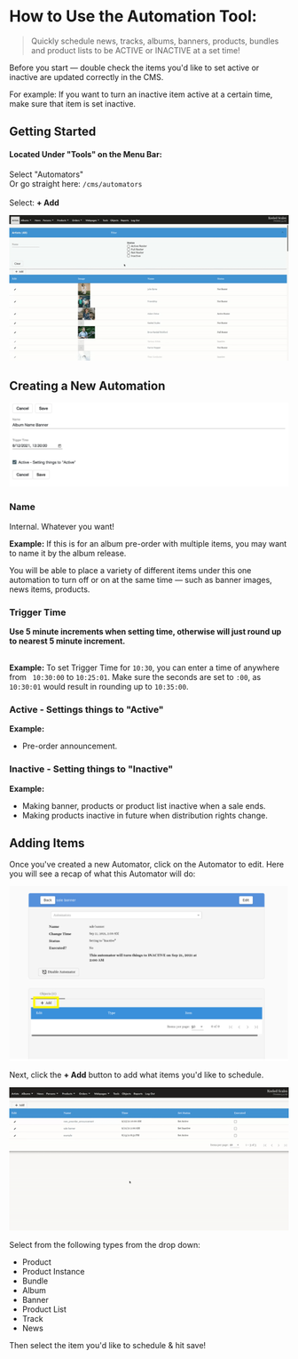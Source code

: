 # How to Use the Automation Tool:
> Quickly schedule news, tracks, albums, banners, products, bundles and product lists to be ACTIVE or INACTIVE at a set time! 

Before you start &mdash; double check the items you'd like to set active or inactive are updated correctly in the CMS. 

For example: If you want to turn an inactive item active at a certain time, make sure that item is set inactive.  

## Getting Started
#### Located Under "Tools" on the Menu Bar: <br />
Select "Automators" <br />
Or go straight here:  ``/cms/automators``<br />
<br />
Select: **+ Add** <br />

![](views/new_automator.gif)
## Creating a New Automation </br>

<kbd>![](views/example_1.png)</kbd>
<br />


### Name
Internal. Whatever you want! 

**Example:** If this is for an album pre-order with multiple items, you may want to name it by the album release. 

You will be able to place a variety of different items under this one automation to turn off or on at the same time &mdash; such as banner images, news items, products.

### Trigger Time

**Use 5 minute increments when setting time, otherwise will just round up to nearest 5 minute increment.** <br />
<br />

**Example:** To set Trigger Time for ``10:30``, you can enter a time of anywhere from `` 10:30:00`` to ``10:25:01``. Make sure the seconds are set to ``:00``, as ``10:30:01`` would result in rounding up to ``10:35:00``. 

### Active - Settings things to "Active" 

__Example:__ 
- Pre-order announcement. 

### Inactive - Setting things to "Inactive" <br />

__Example:__ 
- Making banner, products or product list inactive when a sale ends.
- Making products inactive in future when distribution rights change.

## Adding Items

Once you've created a new Automator, click on the Automator to edit. 
Here you will see a recap of what this Automator will do: 

![](/views/blank_automator.png)

Next, click the **+ Add** button to add what items you'd like to schedule. 

![](views/add_automation.gif)

Select from the following types from the drop down: 
- Product
- Product Instance
- Bundle 
- Album 
- Banner
- Product List 
- Track 
- News 

Then select the item you'd like to schedule & hit save! <br />
